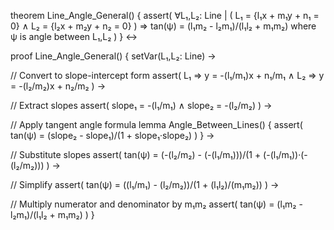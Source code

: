 theorem Line_Angle_General() {
  assert(
    ∀L₁,L₂: Line | (
      L₁ = {l₁x + m₁y + n₁ = 0} ∧
      L₂ = {l₂x + m₂y + n₂ = 0}
    ) ⇒ 
    tan(ψ) = (l₁m₂ - l₂m₁)/(l₁l₂ + m₁m₂)
    where ψ is angle between L₁,L₂
  )
} ↔

proof Line_Angle_General() {
  setVar(L₁,L₂: Line) →
  
  // Convert to slope-intercept form
  assert(
    L₁ ⇒ y = -(l₁/m₁)x + n₁/m₁ ∧
    L₂ ⇒ y = -(l₂/m₂)x + n₂/m₂
  ) →
  
  // Extract slopes
  assert(
    slope₁ = -(l₁/m₁) ∧
    slope₂ = -(l₂/m₂)
  ) →
  
  // Apply tangent angle formula
  lemma Angle_Between_Lines() {
    assert(
      tan(ψ) = (slope₂ - slope₁)/(1 + slope₁·slope₂)
    )
  } →
  
  // Substitute slopes
  assert(
    tan(ψ) = (-(l₂/m₂) - (-(l₁/m₁)))/(1 + (-(l₁/m₁))·(-(l₂/m₂)))
  ) →
  
  // Simplify
  assert(
    tan(ψ) = ((l₁/m₁) - (l₂/m₂))/(1 + (l₁l₂)/(m₁m₂))
  ) →
  
  // Multiply numerator and denominator by m₁m₂
  assert(
    tan(ψ) = (l₁m₂ - l₂m₁)/(l₁l₂ + m₁m₂)
  )
}